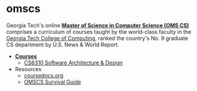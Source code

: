 # omscs

Georgia Tech's online [**Master of Science in Computer Science (OMS CS)**](https://www.omscs.gatech.edu) comprises a curriculum of courses taught by the world-class faculty in the [Georgia Tech College of Computing](http://www.cc.gatech.edu/), ranked the country's No. 9 graduate CS department by U.S. News & World Report.

- [**Courses**](https://www.omscs.gatech.edu/current-courses)
  - [CS6310 Software Architecture & Design](/courses/cs6310-software-architecture-&-design.md)
- Resources
  - [coursedocs.org](http://www.coursedocs.org/en/latest/index.html#)
  - [OMSCS Survival Guide](https://github.com/vsamov/OMSCS_Survival_Guide)
